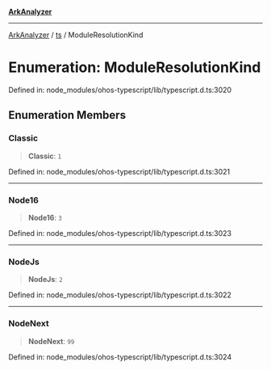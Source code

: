 [**ArkAnalyzer**](../../../../README.md)

***

[ArkAnalyzer](../../../../globals.md) / [ts](../README.md) / ModuleResolutionKind

# Enumeration: ModuleResolutionKind

Defined in: node\_modules/ohos-typescript/lib/typescript.d.ts:3020

## Enumeration Members

### Classic

> **Classic**: `1`

Defined in: node\_modules/ohos-typescript/lib/typescript.d.ts:3021

***

### Node16

> **Node16**: `3`

Defined in: node\_modules/ohos-typescript/lib/typescript.d.ts:3023

***

### NodeJs

> **NodeJs**: `2`

Defined in: node\_modules/ohos-typescript/lib/typescript.d.ts:3022

***

### NodeNext

> **NodeNext**: `99`

Defined in: node\_modules/ohos-typescript/lib/typescript.d.ts:3024
